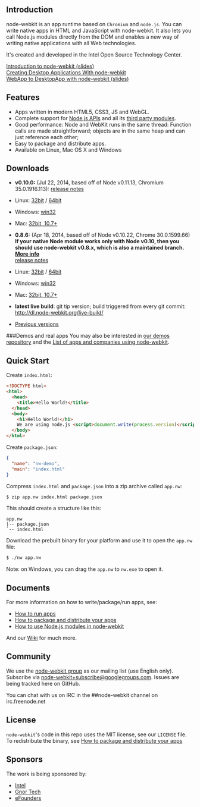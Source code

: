 ## Introduction

node-webkit is an app runtime based on `Chromium` and `node.js`. You can 
write native apps in HTML and JavaScript with node-webkit. It also lets you
call Node.js modules directly from the DOM and enables a new way of writing
native applications with all Web technologies.

It's created and developed in the Intel Open Source Technology Center.

[Introduction to node-webkit (slides)](https://speakerdeck.com/u/zcbenz/p/node-webkit-app-runtime-based-on-chromium-and-node-dot-js)   
[Creating Desktop Applications With node-webkit](http://strongloop.com/strongblog/creating-desktop-applications-with-node-webkit/)     
[WebApp to DesktopApp with node-webkit (slides)](http://oldgeeksguide.github.io/presentations/html5devconf2013/wtod.html)

## Features

* Apps written in modern HTML5, CSS3, JS and WebGL.
* Complete support for [Node.js APIs](http://nodejs.org/api/) and all its [third party modules](https://npmjs.org).
* Good performance: Node and WebKit runs in the same thread: Function calls are made straightforward; objects are in the same heap and can just reference each other;
* Easy to package and distribute apps.
* Available on Linux, Mac OS X and Windows

## Downloads
* **v0.10.0:** (Jul 22, 2014, based off of Node v0.11.13, Chromium 35.0.1916.113): [release notes](https://groups.google.com/d/msg/node-webkit/x7kYuDO0Cj8/cIxoJ6RFiLsJ)

 * Linux: [32bit](http://dl.node-webkit.org/v0.10.0/node-webkit-v0.10.0-linux-ia32.tar.gz) / [64bit](http://dl.node-webkit.org/v0.10.0/node-webkit-v0.10.0-linux-x64.tar.gz)
 * Windows: [win32](http://dl.node-webkit.org/v0.10.0/node-webkit-v0.10.0-win-ia32.zip)
 * Mac: [32bit, 10.7+](http://dl.node-webkit.org/v0.10.0/node-webkit-v0.10.0-osx-ia32.zip)

* **0.8.6:** (Apr 18, 2014, based off of Node v0.10.22, Chrome 30.0.1599.66) **If your native Node module works only with Node v0.10, then you should use node-webkit v0.8.x, which is also a maintained branch. [More info](https://groups.google.com/d/msg/node-webkit/2OJ1cEMPLlA/09BvpTagSA0J)**  
[release notes](https://groups.google.com/d/msg/node-webkit/CLPkgfV-i7s/hwkkQuJ1kngJ)

 * Linux: [32bit](http://dl.node-webkit.org/v0.8.6/node-webkit-v0.8.6-linux-ia32.tar.gz) / [64bit](http://dl.node-webkit.org/v0.8.6/node-webkit-v0.8.6-linux-x64.tar.gz)
 * Windows: [win32](http://dl.node-webkit.org/v0.8.6/node-webkit-v0.8.6-win-ia32.zip)
 * Mac: [32bit, 10.7+](http://dl.node-webkit.org/v0.8.6/node-webkit-v0.8.6-osx-ia32.zip)

* **latest live build**: git tip version; build triggered from every git commit: http://dl.node-webkit.org/live-build/

* [Previous versions](https://github.com/rogerwang/node-webkit/wiki/Downloads-of-old-versions)

###Demos and real apps
You may also be interested in [our demos repository](https://github.com/zcbenz/nw-sample-apps) and the [List of apps and companies using node-webkit](https://github.com/rogerwang/node-webkit/wiki/List-of-apps-and-companies-using-node-webkit).

## Quick Start

Create `index.html`:

```html
<!DOCTYPE html>
<html>
  <head>
    <title>Hello World!</title>
  </head>
  <body>
    <h1>Hello World!</h1>
    We are using node.js <script>document.write(process.version)</script>.
  </body>
</html>
```

Create `package.json`:

```json
{
  "name": "nw-demo",
  "main": "index.html"
}
```

Compress `index.html` and `package.json` into a zip archive called `app.nw`:

````bash
$ zip app.nw index.html package.json
````

This should create a structure like this:

```
app.nw
|-- package.json
`-- index.html
```

Download the prebuilt binary for your platform and use it to open the
`app.nw` file:

````bash
$ ./nw app.nw
````

Note: on Windows, you can drag the `app.nw` to `nw.exe` to open it.

## Documents

For more information on how to write/package/run apps, see:

* [How to run apps](https://github.com/rogerwang/node-webkit/wiki/How-to-run-apps)
* [How to package and distribute your apps](https://github.com/rogerwang/node-webkit/wiki/How-to-package-and-distribute-your-apps)
* [How to use Node.js modules in node-webkit](https://github.com/rogerwang/node-webkit/wiki/Using-Node-modules)

And our [Wiki](https://github.com/rogerwang/node-webkit/wiki) for much more.

## Community

We use the [node-webkit group](http://groups.google.com/group/node-webkit) as
our mailing list (use English only). Subscribe via [node-webkit+subscribe@googlegroups.com](mailto:node-webkit+subscribe@googlegroups.com).
Issues are being tracked here on GitHub.

You can chat with us on IRC in the ##node-webkit channel on irc.freenode.net  

## License

`node-webkit`'s code in this repo uses the MIT license, see our `LICENSE` file. To redistribute the binary, see [How to package and distribute your apps](https://github.com/rogerwang/node-webkit/wiki/How-to-package-and-distribute-your-apps)

## Sponsors

The work is being sponsored by:  
* [Intel](http://www.intel.com)
* [Gnor Tech](http://gnor.net)
* [eFounders](http://efounder.co)
